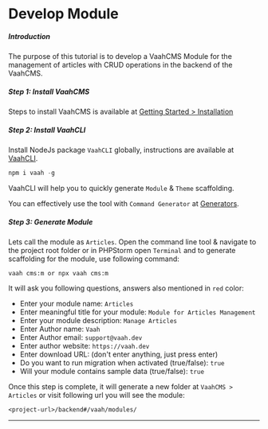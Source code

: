# Develop Module



##### Introduction

The purpose of this tutorial is to develop a VaahCMS Module for the management of articles with CRUD operations in the backend of the VaahCMS.



##### Step 1: Install VaahCMS

Steps to install VaahCMS is available at [Getting Started > Installation](/vaahcms/installation.md)



##### Step 2: Install VaahCLI

Install NodeJs package `VaahCLI` globally, instructions are available at [VaahCLI](https://www.npmjs.com/package/vaah).

```js
npm i vaah -g
```



VaahCLI will help you to quickly generate `Module` & `Theme` scaffolding.

You can effectively use the tool with `Command Generator` at [Generators](/vaahcms/generators.md).



##### Step 3: Generate Module

Lets call the module as `Articles`. Open the command line tool & navigate to the project root folder or in PHPStorm open `Terminal` and to generate scaffolding for the module, use following command:

```
vaah cms:m or npx vaah cms:m
```

It will ask you following questions, answers also mentioned in `red` color:

- Enter your module name: `Articles`
- Enter meaningful title for your module: `Module for Articles Management`
- Enter your module description: `Manage Articles`
- Enter Author name: `Vaah`
- Enter Author email: `support@vaah.dev`
- Enter author website: `https://vaah.dev`
- Enter download URL: (don't enter anything, just press enter)
- Do you want to run migration when activated (true/false): `true`
- Will your module contains sample data (true/false): `true`

Once this step is complete, it will generate a new folder at `VaahCMS > Articles` or visit following url you will see the module:

```
<project-url>/backend#/vaah/modules/
```



------


